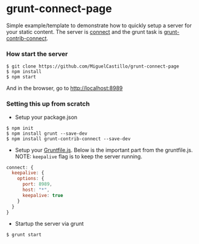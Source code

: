 grunt-connect-page
==================

Simple example/template to demonstrate how to quickly setup a server for your static content.  The server is <a href="https://github.com/senchalabs/connect">connect</a> and the grunt task is <a href="https://github.com/gruntjs/grunt-contrib-connect">grunt-contrib-connect</a>.

### How start the server

```
$ git clone https://github.com/MiguelCastillo/grunt-connect-page
$ npm install
$ npm start
```

And in the browser, go to <a target="_blank" href="http://localhost:8989">http://localhost:8989</a>


### Setting this up from scratch

- Setup your package.json

```
$ npm init
$ npm install grunt --save-dev
$ npm install grunt-contrib-connect --save-dev
```

- Setup your <a href="https://github.com/MiguelCastillo/grunt-connect-page/blob/master/Gruntfile.js">Gruntfile.js</a>. Below is the important part from the gruntfile.js.  NOTE: `keepalive` flag is to keep the server running.
```javascript
connect: {
  keepalive: {
    options: {
      port: 8989,
      host: "*",
      keepalive: true
    }
  }
}
```

- Startup the server via grunt
```
$ grunt start
```
